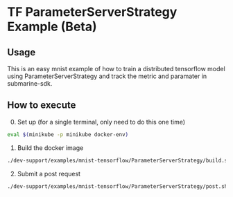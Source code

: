 # TF ParameterServerStrategy Example (Beta)

## Usage

This is an easy mnist example of how to train a distributed tensorflow model using ParameterServerStrategy and track the metric and paramater in submarine-sdk.

## How to execute

0. Set up (for a single terminal, only need to do this one time)

```bash
eval $(minikube -p minikube docker-env)
```

1. Build the docker image

```bash
./dev-support/examples/mnist-tensorflow/ParameterServerStrategy/build.sh
```

2. Submit a post request

```bash
./dev-support/examples/mnist-tensorflow/ParameterServerStrategy/post.sh
```
